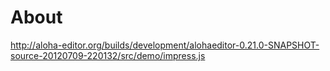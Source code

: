 # About

http://aloha-editor.org/builds/development/alohaeditor-0.21.0-SNAPSHOT-source-20120709-220132/src/demo/impress.js
